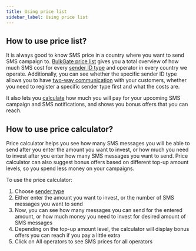 ```yaml
---
title: Using price list 
sidebar_label: Using price list 
---
```


## How to use price list?
It is always good to know SMS price in a country where you want to send SMS campaign to. [BulkGate price list](https://www.bulkgate.com/en/sms-price/) gives you a total overview of how much SMS cost for every [sender ID type](sender-type.md#what-is-a-sender-type-and-how-can-i-use-it) and operator in every country we operate. Additionally, you can see whether the specific sender ID type allows you to have [two-way communication](https://www.bulkgate.com/en/solutions/two-way-sms/) with your customers, whether you need to register a specific sender type first and what the costs are.

It also lets you [calculate](#how-to-use-price-calculator) how much you will pay for your upcoming SMS campaign and SMS notifications, and shows you bonus offers that you can reach.


## How to use price calculator?
Price calculator helps you see how many SMS messages you will be able to send after you enter the amount you want to invest, or how much you need to invest after you enter how many SMS messages you want to send. 
Price calculator can also suggest bonus offers based on different top-up amount levels, so you spend less money on your campaigns.

To use the price calculator:
1.	Choose [sender type](sender-type.md#what-is-a-sender-type-and-how-can-i-use-it)
2.	Either enter the amount you want to invest, or the number of SMS messages you want to send 
3.	Now, you can see how many messages you can send for the entered amount, or how much money you need to invest for desired amount of SMS messages
4.	Depending on the top-up amount level, the calculator will display bonus offers you can reach if you pay a little extra
5.	Click on All operators to see SMS prices for all operators

